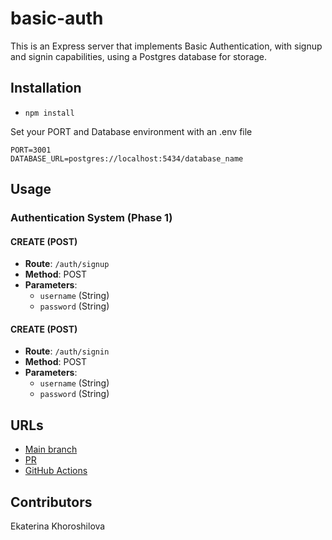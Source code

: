 # basic-auth

This is an Express server that implements Basic Authentication, with signup and signin capabilities, using a Postgres database for storage.

## Installation

* `npm install`

Set your PORT and Database environment with an .env file

```text
PORT=3001
DATABASE_URL=postgres://localhost:5434/database_name
```

## Usage

### Authentication System (Phase 1)

#### CREATE (POST)

- **Route**: `/auth/signup`
- **Method**: POST
- **Parameters**:
  - `username` (String)
  - `password` (String)


#### CREATE (POST)

- **Route**: `/auth/signin`
- **Method**: POST
- **Parameters**:
  - `username` (String)
  - `password` (String)


## URLs

- [Main branch](https://authentication-db1c.onrender.com)
- [PR](https://github.com/KatKho/basic-auth/pull/1)
- [GitHub Actions](https://github.com/KatKho/basic-auth/actions)

## Contributors

Ekaterina Khoroshilova